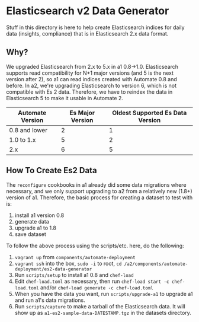 # Elasticsearch v2 Data Generator

Stuff in this directory is here to help create Elasticsearch indices for
daily data (insights, compliance) that is in Elasticsearch 2.x data
format.

## Why?

We upgraded Elasticsearch from 2.x to 5.x in a1 0.8->1.0. Elasticsearch
supports read compatibility for N+1 major versions (and 5 is the next
version after 2), so a1 can read indices created with Automate 0.8 and
before. In a2, we're upgrading Elasticsearch to version 6, which is not
compatible with Es 2 data. Therefore, we have to reindex the data in
Elasticsearch 5 to make it usable in Automate 2.

| Automate Version | Es Major Version | Oldest Supported Es Data Version |
|------------------|------------------|----------------------------------|
| 0.8 and lower    | 2                | 1                                |
| 1.0 to 1.x       | 5                | 2                                |
| 2.x              | 6                | 5                                |

## How To Create Es2 Data

The `reconfigure` cookbooks in a1 already did some data migrations where
necessary, and we only support upgrading to a2 from a relatively new
(1.8+) version of a1. Therefore, the basic process for creating a
dataset to test with is:

1. install a1 version 0.8
2. generate data
3. upgrade a1 to 1.8
4. save dataset

To follow the above process using the scripts/etc. here, do the
following:

1. `vagrant up` from `components/automate-deployment`
2. `vagrant ssh` into the box, `sudo -i` to root, `cd /a2/components/automate-deployment/es2-data-generator`
3. Run `scripts/setup` to install a1 0.8 and `chef-load`
4. Edit `chef-load.toml` as necessary, then run `chef-load start -c chef-load.toml`
   and/or `chef-load generate -c chef-load.toml`
5. When you have the data you want, run `scripts/upgrade-a1` to upgrade
   a1 and run a1's data migrations.
6. Run `scripts/capture` to make a tarball of the Elasticsearch data. It
   will show up as `a1-es2-sample-data-DATESTAMP.tgz` in the datasets
   directory.

